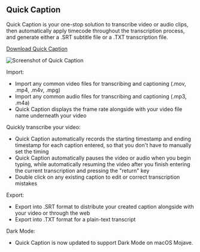 ## Quick Caption
Quick Caption is your one-stop solution to transcribe video or audio clips, then automatically apply timecode throughout the transcription process, and generate either a .SRT subtitle file or a .TXT transcription file.

[Download Quick Caption](https://github.com/LumingYin/Caption/releases/latest)

![](https://raw.githubusercontent.com/LumingYin/Caption/master/screenshot.jpg "Screenshot of Quick Caption")

Import:
- Import any common video files for transcribing and captioning (.mov, .mp4, .m4v, .mpg)
- Import any common audio files for transcribing and captioning (.mp3, .m4a)
- Quick Caption displays the frame rate alongside with your video file name underneath your video

Quickly transcribe your video:
- Quick Caption automatically records the starting timestamp and ending timestamp for each caption entered, so that you don't have to manually set the timing
- Quick Caption automatically pauses the video or audio when you begin typing, while automatically resuming the video after you finish entering the current transcription and pressing the "return" key
- Double click on any existing caption to edit or correct transcription mistakes

Export:
- Export into .SRT format to distribute your created caption alongside with your video or through the web
- Export into .TXT format for a plain-text transcript

Dark Mode:
- Quick Caption is now updated to support Dark Mode on macOS Mojave.